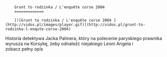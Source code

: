
        Grunt to rodzinka / L'enquête corse 2004 
        =============
        
        [![Grunt to rodzinka / L'enquête corse 2004 ](http://vidos.pl/images/player.gif)](http://vidos.pl/grunt-to-rodzinka-l-enqute-corse-2004)
        
        
 Historia detektywa Jacka Palmera, który na polecenie paryskiego prawnika wyrusza na Korsykę, żeby odnaleźć niejakiego Leoni Angela i zobacz pełny opis
    
